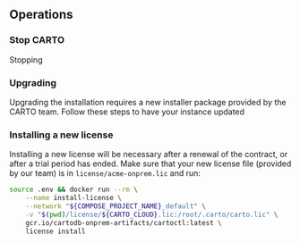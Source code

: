 ## Operations

### Stop CARTO

Stopping


### Upgrading

Upgrading the installation requires a new installer package provided by the CARTO team. Follow these steps to have your instance updated




### Installing a new license

Installing a new license will be necessary after a renewal of the contract, or after a trial period has ended.
Make sure that your new license file (provided by our team) is in `license/acme-onprem.lic` and run:

```bash
source .env && docker run --rm \
    --name install-license \
    --network "${COMPOSE_PROJECT_NAME}_default" \
    -v "$(pwd)/license/${CARTO_CLOUD}.lic:/root/.carto/carto.lic" \
    gcr.io/cartodb-onprem-artifacts/cartoctl:latest \
    license install
```